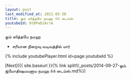 ```yaml
---
layout: post
last_modified_at: 2021-03-30
title: ஓம் ஸித்தயே நமஹ ௧௧ டைம்ஸ்
youtubeId: 9t8PwD1ArrA
---
```

 
 
 ஓம் ஸித்தயே நமஹ  
 
 -  சரியான நிறைவு வடிவத்தில் யார் 
 
  
 
  
 
 
 
 
 
 


{% include youtubePlayer.html id=page.youtubeId %}
 
[Next]({{ site.baseurl }}{% link  split1/_posts/2014-09-27-ஓம் ஜ்யோதிஷமயனாய நமஹ ௧௧ டைம்ஸ்.md%})
 
